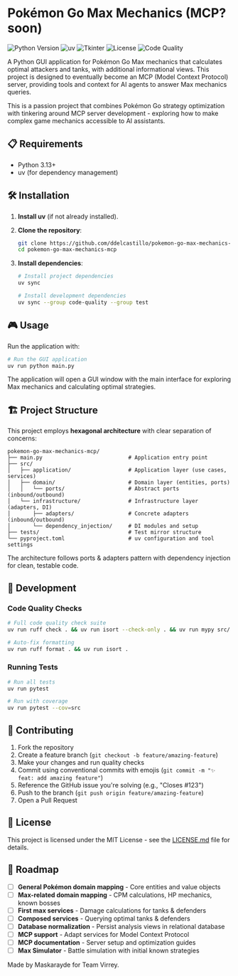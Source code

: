 # Pokémon Go Max Mechanics (MCP? soon)

![Python Version](https://img.shields.io/badge/python-3.13-blue.svg)
![uv](https://img.shields.io/badge/uv-dependency%20management-blue.svg)
![Tkinter](https://img.shields.io/badge/tkinter-GUI-green.svg)
![License](https://img.shields.io/badge/license-MIT-green.svg)
![Code Quality](https://img.shields.io/badge/code%20quality-mypy%20%7C%20ruff%20%7C%20isort-brightgreen.svg)

A Python GUI application for Pokémon Go Max mechanics that calculates optimal attackers and tanks, with additional informational views. This project is designed to eventually become an MCP (Model Context Protocol) server, providing tools and context for AI agents to answer Max mechanics queries.

This is a passion project that combines Pokémon Go strategy optimization with tinkering around MCP server development - exploring how to make complex game mechanics accessible to AI assistants.

## 📋 Requirements

- Python 3.13+
- uv (for dependency management)

## 🛠️ Installation

1. **Install uv** (if not already installed).

2. **Clone the repository**:
   ```bash
   git clone https://github.com/ddelcastillo/pokemon-go-max-mechanics-mcp.git
   cd pokemon-go-max-mechanics-mcp
   ```

3. **Install dependencies**:
   ```bash
   # Install project dependencies
   uv sync

   # Install development dependencies
   uv sync --group code-quality --group test
   ```

## 🎮 Usage

Run the application with:

```bash
# Run the GUI application
uv run python main.py
```

The application will open a GUI window with the main interface for exploring Max mechanics and calculating optimal strategies.

## 🏗️ Project Structure

This project employs **hexagonal architecture** with clear separation of concerns:

```
pokemon-go-max-mechanics-mcp/
├── main.py                           # Application entry point
├── src/
│   ├── application/                  # Application layer (use cases, services)
│   ├── domain/                       # Domain layer (entities, ports)
│   │   └── ports/                    # Abstract ports (inbound/outbound)
│   └── infrastructure/               # Infrastructure layer (adapters, DI)
│       ├── adapters/                 # Concrete adapters (inbound/outbound)
│       └── dependency_injection/     # DI modules and setup
├── tests/                            # Test mirror structure
└── pyproject.toml                    # uv configuration and tool settings
```

The architecture follows ports & adapters pattern with dependency injection for clean, testable code.

## 🧪 Development

### Code Quality Checks

```bash
# Full code quality check suite
uv run ruff check . && uv run isort --check-only . && uv run mypy src/

# Auto-fix formatting
uv run ruff format . && uv run isort .
```

### Running Tests

```bash
# Run all tests
uv run pytest

# Run with coverage
uv run pytest --cov=src
```

## 🤝 Contributing

1. Fork the repository
2. Create a feature branch (`git checkout -b feature/amazing-feature`)
3. Make your changes and run quality checks
4. Commit using conventional commits with emojis (`git commit -m "✨ feat: add amazing feature"`)
5. Reference the GitHub issue you're solving (e.g., "Closes #123")
6. Push to the branch (`git push origin feature/amazing-feature`)
7. Open a Pull Request

## 📄 License

This project is licensed under the MIT License - see the [LICENSE.md](LICENSE.md) file for details.

## 🎯 Roadmap

- [ ] **General Pokémon domain mapping** - Core entities and value objects
- [ ] **Max-related domain mapping** - CPM calculations, HP mechanics, known bosses
- [ ] **First max services** - Damage calculations for tanks & defenders
- [ ] **Composed services** - Querying optimal tanks & defenders
- [ ] **Database normalization** - Persist analysis views in relational database
- [ ] **MCP support** - Adapt services for Model Context Protocol
- [ ] **MCP documentation** - Server setup and optimization guides
- [ ] **Max Simulator** - Battle simulation with initial known strategies

Made by Maskarayde for Team Virrey.
